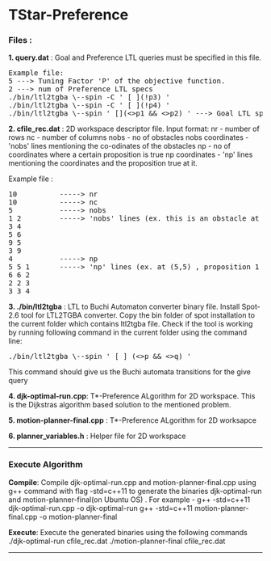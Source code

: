 # TStar-Preference
### **Files :**
**1. query.dat**  : Goal and Preference LTL queries must be specified in this file.
<pre>
Example file:
5 ---> Tuning Factor 'P' of the objective function.
2 ---> num of Preference LTL specs
./bin/ltl2tgba \--spin -C ' [ ](!p3) '
./bin/ltl2tgba \--spin -C ' [ ](!p4) '
./bin/ltl2tgba \--spin ' [](<>p1 && <>p2) ' ---> Goal LTL spec
</pre>

**2. cfile_rec.dat** : 2D workspace descriptor file.
Input format:
nr - number of rows
nc - number of columns
nobs - no of obstacles
nobs coordinates - 'nobs' lines  mentioning the co-odinates of the obstacles
np - no of coordinates where a certain proposition is true
np coordinates - 'np' lines mentioning the coordinates and the proposition true at it.

Example file :
<pre>
10          -----> nr
10          -----> nc
5           -----> nobs
1 2         -----> 'nobs' lines (ex. this is an obstacle at coord (1,2) in the workspace)
3 4
5 6
9 5
3 9
4           -----> np
5 5 1       -----> 'np' lines (ex. at (5,5) , proposition 1 is true)
6 6 2
2 2 3
3 3 4
</pre>


**3. ./bin/ltl2tgba** : LTL to Buchi Automaton converter binary file. 
Install Spot-2.6 tool for LTL2TGBA converter. Copy the bin folder of spot installation to the current folder which contains ltl2tgba file. Check if the tool is working by running following command in the current folder using the command line:
<pre>
./bin/ltl2tgba \--spin ' [ ] (<>p && <>q) '
</pre>
This command should give us the Buchi automata transitions for the give query

**4. djk-optimal-run.cpp**: T&ast;-Preference ALgorithm for 2D workspace. This is the Dijkstras algorithm based solution to the mentioned problem.

**5. motion-planner-final.cpp** : T&ast;-Preference ALgorithm for 2D worksapce

**6. planner_variables.h** : Helper file for 2D workspace

----
### Execute Algorithm

**Compile**:  Compile djk-optimal-run.cpp and motion-planner-final.cpp using g++ command with flag -std=c++11 to generate the binaries djk-optimal-run and motion-planner-final(on Ubuntu OS) . 
For example -
g++ -std=c++11 djk-optimal-run.cpp -o djk-optimal-run
g++ -std=c++11 motion-planner-final.cpp -o motion-planner-final

**Execute**:  Execute the generated binaries using the following commands
./djk-optimal-run cfile_rec.dat
./motion-planner-final cfile_rec.dat

------------
